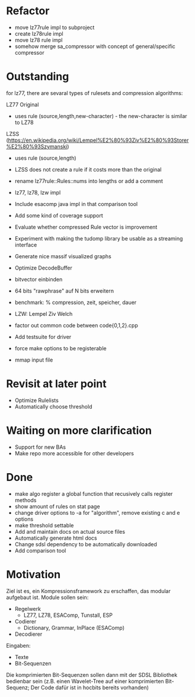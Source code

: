 # Refactor

- move lz77rule impl to subproject
- create lz78rule impl
- move lz78 rule impl
- somehow merge sa_compressor with concept of general/specific compressor

# Outstanding

for lz77, there are sevaral types of rulesets and compression algorithms:

LZ77 Original
- uses rule (source,length,new-character) - the new-character is similar to LZ78

LZSS (https://en.wikipedia.org/wiki/Lempel%E2%80%93Ziv%E2%80%93Storer%E2%80%93Szymanski)
- uses rule (source,length)
- LZSS does not create a rule if it costs more than the original

- rename lz77rule::Rules::nums into lengths or add a comment
- lz77, lz78, lzw impl
- Include esacomp java impl in that comparison tool
- Add some kind of coverage support
- Evaluate whether compressed Rule vector is improvement
- Experiment with making the tudomp library be usable as a streaming interface
- Generate nice massif visualized graphs
- Optimize DecodeBuffer
- bitvector einbinden
- 64 bits "rawphrase" auf N bits erweitern
- benchmark: % compression, zeit, speicher, dauer
- LZW: Lempel Ziv Welch
- factor out common code between code{0,1,2}.cpp
- Add testsuite for driver
- force make options to be registerable
- mmap input file

# Revisit at later point

- Optimize Rulelists
- Automatically choose threshold

# Waiting on more clarification

- Support for new BAs
- Make repo more accessible for other developers

# Done

- make algo register a global function that recusively calls register methods
- show amount of rules on stat page
- change driver options to -a for "algorithm", remove existing c and e options
- make threshold settable
- Add and maintain docs on actual source files
- Automatically generate html docs
- Change sdsl dependency to be automatically downloaded
- Add comparison tool

# Motivation

Ziel ist es, ein Kompressionsframework zu erschaffen, das modular aufgebaut ist.
Module sollen sein:
  * Regelwerk
    - LZ77, LZ78, ESAComp, Tunstall, ESP
  * Codierer
    - Dictionary, Grammar, InPlace (ESAComp)
  * Decodierer

Eingaben:
  * Texte
  * Bit-Sequenzen

Die komprimierten Bit-Sequenzen sollen dann mit der SDSL Bibliothek bedienbar sein
(z.B. einen Wavelet-Tree auf einer komprimierten Bit-Sequenz;
Der Code dafür ist in hocbits bereits vorhanden)
